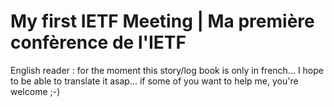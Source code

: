 # My first IETF Meeting | Ma première confèrence de l'IETF

English reader : for the moment this story/log book is only in french... I hope to be able to translate it asap... if some of you want to help me, you're welcome ;-)


